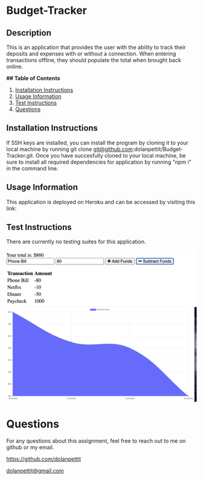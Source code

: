 # Budget-Tracker

## Description

This is an application that provides the user with the ability to track their deposits and expenses with or without a connection. When entering transactions offline, they should populate the total when brought back online.

**## Table of Contents**

1. [Installation Instructions](#installation-instructions)
2. [Usage Information](#usage-information)
3. [Test Instructions](#test-instructions)
4. [Questions](#questions)

## Installation Instructions

If SSH keys are installed, you can install the program by cloning it to your local machine by running git clone git@github.com:dolanpettit/Budget-Tracker.git. Once you have succesfully cloned to your local machine, be sure to install all required dependencies for application by running "npm i" in the command line.

## Usage Information

This application is deployed on Heroku and can be accessed by visiting this link:

## Test Instructions

There are currently no testing suites for this application.

<img src="public/assets/transactions.png">
<img src="public/assets/chart.png">

# Questions

For any questions about this assignment, feel free to reach out to me on github or my email.

https://github.com/dolanpettit

dolanpettit@gmail.com
